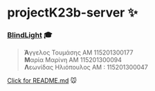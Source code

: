 # projectK23b-server :sparkles: <h3>[BlindLight](https://github.com/taggelos/projectK23b) :mortar_board:

><b>Ά</b>γγελος Τουμάσης  ΑΜ 115201300177 <br>
><b>Μ</b>αρία Μαρίνη  ΑΜ  115201300094 <br>
><b>Λ</b>εωνίδας Ηλιόπουλος  ΑΜ : 115201300047  <br>

[Click for README.md](https://github.com/taggelos/projectK23b/blob/master/README.md) :mouse:
